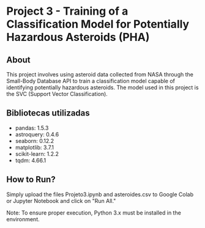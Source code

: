 # Project 3 - Training of a Classification Model for Potentially Hazardous Asteroids (PHA)

## About

This project involves using asteroid data collected from NASA through the Small-Body Database API to train a classification model capable of identifying potentially hazardous asteroids. The model used in this project is the SVC (Support Vector Classification).

## Bibliotecas utilizadas

- pandas: 1.5.3
- astroquery: 0.4.6
- seaborn: 0.12.2
- matplotlib: 3.7.1
- scikit-learn: 1.2.2
- tqdm: 4.66.1

## How to Run?

Simply upload the files Projeto3.ipynb and asteroides.csv to Google Colab or Jupyter Notebook and click on "Run All."

Note: To ensure proper execution, Python 3.x must be installed in the environment.
